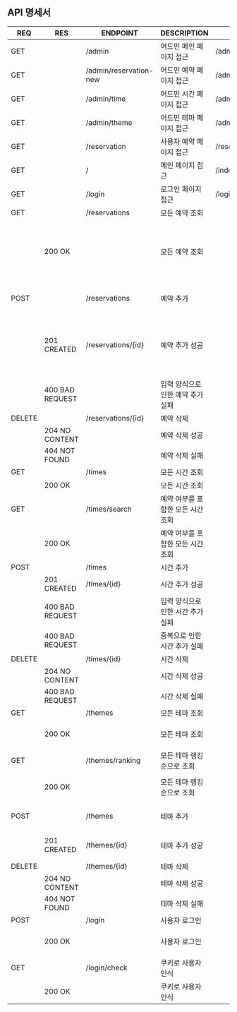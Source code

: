 ## API 명세서

| REQ    | RES             | ENDPOINT               | DESCRIPTION         | FILEPATH                | BODY                                                                                            |
|--------|-----------------|------------------------|---------------------|-------------------------|-------------------------------------------------------------------------------------------------|
| GET    |                 | /admin                 | 어드민 메인 페이지 접근       | /admin/index.html       |                                                                                                 |
| GET    |                 | /admin/reservation-new | 어드민 예약 페이지 접근       | /admin/reservation.html |                                                                                                 |
| GET    |                 | /admin/time            | 어드민 시간 페이지 접근       | /admin/time.html        |                                                                                                 |
| GET    |                 | /admin/theme           | 어드민 테마 페이지 접근       | /admin/theme.html       |                                                                                                 |
| GET    |                 | /reservation           | 사용자 예약 페이지 접근       | /reservation.html       |                                                                                                 |
| GET    |                 | /                      | 메인 페이지 접근           | /index.html             |                                                                                                 |
| GET    |                 | /login                 | 로그인 페이지 접근          | /login.html             |                                                                                                 |
| GET    |                 | /reservations          | 모든 예약 조회            |                         |                                                                                                 |
|        | 200 OK          |                        | 모든 예약 조회            |                         | {id, date, member{id, name, email}, time{id, startAt}, theme{id, name, description, thumbnail}} |
| POST   |                 | /reservations          | 예약 추가               |                         | Header(cookie), date, timeId, themeId                                                           |
|        | 201 CREATED     | /reservations/{id}     | 예약 추가 성공            |                         | id, date, member{id, name, email}, time{id, startAt}, theme{id, name, description, thumbnail}   |
|        | 400 BAD REQUEST |                        | 입력 양식으로 인한 예약 추가 실패 |                         | error message                                                                                   |
| DELETE |                 | /reservations/{id}     | 예약 삭제               |                         |                                                                                                 |
|        | 204 NO CONTENT  |                        | 예약 삭제 성공            |                         |                                                                                                 |
|        | 404 NOT FOUND   |                        | 예약 삭제 실패            |                         | error message                                                                                   |
| GET    |                 | /times                 | 모든 시간 조회            |                         |                                                                                                 |
|        | 200 OK          |                        | 모든 시간 조회            |                         | {id, startAt}                                                                                   |
| GET    |                 | /times/search          | 예약 여부를 포함한 모든 시간 조회 |                         |                                                                                                 |
|        | 200 OK          |                        | 예약 여부를 포함한 모든 시간 조회 |                         | {id ,startAt, booked}                                                                           |
| POST   |                 | /times                 | 시간 추가               |                         | startAt                                                                                         |
|        | 201 CREATED     | /times/{id}            | 시간 추가 성공            |                         | id, startAt                                                                                     |
|        | 400 BAD REQUEST |                        | 입력 양식으로 인한 시간 추가 실패 |                         | error message                                                                                   |
|        | 400 BAD REQUEST |                        | 중복으로 인한 시간 추가 실패    |                         | error message                                                                                   |
| DELETE |                 | /times/{id}            | 시간 삭제               |                         |                                                                                                 |
|        | 204 NO CONTENT  |                        | 시간 삭제 성공            |                         |                                                                                                 |
|        | 400 BAD REQUEST |                        | 시간 삭제 실패            |                         | error message                                                                                   |
| GET    |                 | /themes                | 모든 테마 조회            |                         |                                                                                                 |
|        | 200 OK          |                        | 모든 테마 조회            |                         | {id, name, description, thumbnail}                                                              |
| GET    |                 | /themes/ranking        | 모든 테마 랭킹순으로 조회      |                         |                                                                                                 |
|        | 200 OK          |                        | 모든 테마 랭킹순으로 조회      |                         | {id, name, description, thumbnail}                                                              |
| POST   |                 | /themes                | 테마 추가               |                         | name, description, thumbnail                                                                    |
|        | 201 CREATED     | /themes/{id}           | 테마 추가 성공            |                         | id, name, description, thumbnail                                                                |
| DELETE |                 | /themes/{id}           | 테마 삭제               |                         |                                                                                                 |
|        | 204 NO CONTENT  |                        | 테마 삭제 성공            |                         |                                                                                                 |
|        | 404 NOT FOUND   |                        | 테마 삭제 실패            |                         | error message                                                                                   |
| POST   |                 | /login                 | 사용자 로그인             |                         | email, password                                                                                 |
|        | 200 OK          |                        | 사용자 로그인             |                         | Header(Set-Cookie, Keep-Alive)                                                                  |
| GET    |                 | /login/check           | 쿠키로 사용자 인식          |                         | Header(cookie)                                                                                  |
|        | 200 OK          |                        | 쿠키로 사용자 인식          |                         | name                                                                                            |
